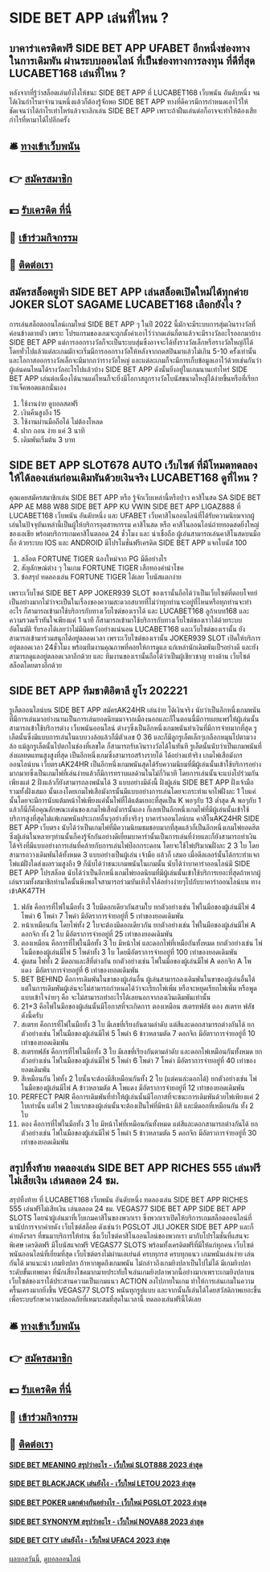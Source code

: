 # SIDE BET APP เล่นที่ไหน ?
## บาคาร่าเครดิตฟรี SIDE BET APP UFABET อีกหนึ่งช่องทาง ในการเดิมพัน ผ่านระบบออนไลน์ ที่เป็นช่องทางการลงทุน ที่ดีที่สุด LUCABET168 เล่นที่ไหน ?
หลังจากที่รู้ว่าสล็อตเล่นยังไงให้ชนะ SIDE BET APP ที่ LUCABET168 เว็บพนัน อันดับหนึ่ง จนได้เงินกำไรมาจำนวนหนึ่งแล้วก็ต้องรู้จักพอ SIDE BET APP ทางที่ดีควรมีการกำหนดเอาไว้ให้ชัดเจนว่าได้กำไรเท่าไหร่แล้วจะเลิกเล่น SIDE BET APP เพราะถ้าฝืนเล่นต่อก็อาจจะทำให้ต้องเสียกำไรที่หามาได้ไปอีกครั้ง

## 🛎 [ทางเข้าเว็บพนัน](https://bit.ly/3SdLNi2)
## 👉 [สมัครสมาชิก](https://bit.ly/3SdLNi2)
## 💵 [รับเครดิต ที่นี่](https://bit.ly/3dyRKHj)
## 👑 [เข้าร่วมกิจกรรม](https://bit.ly/3dyRKHj)
## 📱 [ติดต่อเรา](https://bit.ly/3dyRKHj)

## สมัครสล็อตยูฟ่า SIDE BET APP เล่นสล็อตเปิดใหม่ได้ทุกค่าย JOKER SLOT SAGAME LUCABET168 เลือกยังไง ?
การเล่นสล็อตออนไลน์เกมใหม่ SIDE BET APP ๆ ในปี 2022 นี้มักจะมีระบบการสุ่มเงินรางวัลที่ค่อนข้างตายตัว เพราะ โปรแกรมของเกมจะถูกตั้งค่าเอาไว้ว่ากดเล่นกี่ตาแล้วจะมีรางวัลอะไรออกมาบ้าง SIDE BET APP แต่การออกรางวัลก็จะเป็นระบบสุ่มซึ่งอาจจะได้ทั้งรางวัลเล็กหรือรางวัลใหญ่ก็ได้ โดยทั่วไปแล้วแต่ละเกมมักจะเริ่มมีการออกรางวัลให้หลังจากกดสปินมาแล้วไม่เกิน 5-10 ครั้งเท่านั้น และโอกาสออกรางวัลเล็กจะมีมากกว่ารางวัลใหญ่ และแต่ละเกมก็จะมีการเก็บข้อมูลเอาไว้ด้วยเช่นกันว่าผู้เล่นคนไหนได้รางวัลอะไรไปแล้วบ้าง SIDE BET APP ดังนั้นยิ่งอยู่ในเกมนานเท่าไหร่ SIDE BET APP เล่นต่อเนื่องได้นานแค่ไหนก็จะยิ่งมีโอกาสถูกรางวัลโบนัสขนาดใหญ่ได้ง่ายขึ้นหรือที่เรียกว่าแจ็คพอตแตกนั่นเอง
1. ใช้งานง่าย ดูบอลสดฟรี
2. เงินคืนสูงถึง 15
3. ใช้งานผ่านมือถือได้ ไม่ต้องโหลด
4. ฝาก ถอน ง่าย แค่ 3 นาที
5. เดิมพันเริ่มต้น 3 บาท

## SIDE BET APP SLOT678 AUTO เว็บไซต์ ที่มีโหมดทดลองให้ได้ลองเล่นก่อนเดิมพันด้วยเงินจริง LUCABET168 ดูที่ไหน ?
คุณเคยสมัครสมาชิกเล่น SIDE BET APP หรือ รู้จักเว็บเหล่านี้หรือป่าว คาสิโนสด SA SIDE BET APP AE M88 W88 SIDE BET APP KU VWIN SIDE BET APP LIGAZ888 ที่ LUCABET168 เว็บพนัน อันดับหนึ่ง และ UFABET เว็บคาสิโนออนไลน์ที่ได้รับความนิยมจากผู้เล่นในปัจจุบันเหล่านี้เป็นผู้ให้บริการอุตสาหกรรม คาสิโนสด หรือ คาสิโนออนไลน์ถ่ายทอดสดยิ่งใหญ่ของเอเชีย พร้อมบริการเกมคาสิโนตลอด 24 ชั่วโมง และ น่าเชื่อถือ ผู้เล่นสามารถเล่นคาสิโนสดบนมือถือ ด้วยระบบ IOS และ ANDROID มีโปรโมชั่นฟรีเครดิต SIDE BET APP แจกโบนัส 100
1. สล็อต FORTUNE TIGER น้องใหม่จาก PG มีดีอย่างไร
2. สัญลักษณ์ต่าง ๆ ในเกม FORTUNE TIGER เสือทองคำนำโชค
3. ข้อสรุป ทดลองเล่น FORTUNE TIGER ได้เลย โบนัสแตกง่าย

เพราะเว็บไซต์ SIDE BET APP JOKER939 SLOT ของเรานั้นถือได้ว่าเป็นเว็บไซต์ที่ตอบโจทย์เป็นอย่างมากไม่ว่าจะเป็นในเรื่องของความสะดวกสบายที่ไม่ว่าทุกท่านจะอยู่ที่ไหนหรือทุกท่านจะทำอะไร ก็สามารถเข้ามาใช้บริการกับทางเว็บไซต์ของเราได้ และ LUCABET168 ลูก้าเบท168 และความรวดเร็วทันใจเพียงแค่ 1 นาที ก็สามารถเข้ามาใช้บริการกับทางเว็บไซต์ของเราได้ด้วยระบบ อัตโนมัติ รับรองได้เลยว่าไม่มีผิดหวังอย่างแน่นอน LUCABET168 และเว็บไซต์ของเรานั้น ยังสามารถเข้ามาร่วมสนุกได้อยู่ตลอดเวลา เพราะเว็บไซต์ของเรานั้น JOKER939 SLOT เปิดให้บริการอยู่ตลอดเวลา 24ชั่วโมง พร้อมทีมงานคุณภาพที่คอยให้การดูแล แก่เหล่านักเดิมพันเป็ฯอย่างดี และยังสามารถดูแลอยู่ตลอดเวลาอีกด้วย และ ทีมงานของเรานั้นถือได้ว่าเป็นผู้เชียวชาญ ทางด้าน เว็บไซต์ สล็อตโดยตรงอีกด้วย

## SIDE BET APP ทีมชาติอิตาลี ยูโร 202221
รูเล็ตออนไลน์บน SIDE BET APP สมัครAK24HR เล่นง่าย ได้เงินจริง นับว่าเป็นอีกหนึ่งเกมพนันที่มีการเล่นมาอย่างนานเป็นการเล่นยอดนิยมมาจากเมืองนอกและก็ในตอนนี้มีการเผยแพร่ให้ผู้เล่นนั้นสามารถเข้าใช้บริการต่าง เว็บพนันออนไลน์ ต่างๆซึ่งเป็นอีกหนึ่งเกมพนันทำเงินที่มีการจ่ายมากที่สุด รูเล็ตนั้นซึ่งมีแบบการเล่นในแบบวงล้อแล้วก็มีตัวเลข 0 36 และก็มีลูกรูเล็ตเล็กๆเกลือกหมุนไปตามวงล้อ แม้ลูกรูเล็ตนั้นไปตกในช่องที่เลขใด ก็สามารถรับเงินรางวัลได้ในทันที รูเล็ตนั้นนับว่าเป็นเกมพนันที่ส่งผลทดแทนสูงสูงที่สุด เป็นอีกหนึ่งเกมซึ่งสามารถสร้างรายได้ ได้อย่างแท้จริง
เกมไพ่เสือมังกรออนไลน์บน เว็บตรงAK24HR เป็นอีกหนึ่งเกมพนันสุดได้รับความนิยมที่มีผู้เล่นนั้นเข้าใช้บริการอย่างมากมายซึ่งเป็นเกมไพ่ที่เล่นง่ายแล้วก็มีการทราบผลด้านในไม่กี่วินาที โดยการเล่นนั้นจะแบ่งไปร่วมกันเพียงแต่ 2 ฝั่งแล้วก็ยังสามารถลงพนันได้ 3 แบบอย่างมีดังนี้ ฝั่งผู้เล่น SIDE BET APP ฝั่งเจ้ามือ รวมทั้งฝั่งเสมอ นั้นเองโดยเกมไพ่เสือมังกรนั้นมีแบบอย่างการเล่นโดยจะกระทำแจกไพ่ฝั่งละ 1 ใบแค่นั้นโดยจะมีการนับแต้มหน้าไพ่เพียงแค่นั้นไพ่ที่ได้แต้มเยอะที่สุดเป็น K พอๆกับ 13 ต่ำสุด A พอๆกับ 1 แล้วก็นี่ก็คือคุณลักษณะเด่นของเกมไพ่เสือมังกรนั้นเอง ก็เลยเป็นอีกหนึ่งเกมไพ่ที่มีผู้เล่นนั้นเข้าใช้บริการสูงที่สุดไม่แพ้เกมพนันประเภทอื่นๆอย่างยิ่งจริงๆ
บาคาร่าออนไลน์บน คาสิโนAK24HR SIDE BET APP เว็บตรง นับได้ว่าเป็นเกมไพ่ที่มีความนิยมชมชอบมากที่สุดแล้วก็เป็นอีกหนึ่งเกมไพ่ยอดฮิตซึ่งผู้เล่นในหลายๆท่านนั้นก็คงรู้จักกันอย่างดีเยี่ยมบาคาร่านั้นเป็นการเล่นที่ง่ายและก็ยังสามารถทำเงินได้จริงที่มีแบบอย่างการเล่นที่คล้ายกับการเล่นไพ่ป๊อกกระดอน โดยจะใช้ไพ่ปริมาณฝั่งละ 2 3 ใบ โดยสามารถวางเดิมพันได้ทั้งหมด 3 แบบอย่างเป็นผู้เล่น เจ้ามือ แล้วก็ เสมอ เมื่อดีลเลอร์นั้นได้กระทำแจกไพ่แม้ฝั่งใดส่งผลรวมสูงถึง 9 ก็นับได้ว่าชนะเกมพนันในเกมนั้น นับได้ว่าบาคาร่าออนไลน์มี SIDE BET APP โปรสล็อต นับได้ว่าเป็นอีกหนึ่งเกมไพ่ยอดนิยมที่มีผู้เล่นนั้นเข้าใช้บริการเยอะที่สุดถ้าหากผู้เล่นรวมทั้งสมาชิกท่านใดนั้นพึงพอใจสามารถร่วมบันเทิงใจได้อย่างง่ายๆไปกับบาคาร่าออนไลน์บน ทางเข้าAK47TH
1. ฟลัช คือการที่ไพ่ในมือทั้ง 3 ใบมีดอกเดียวกันสามใบ ยกตัวอย่างเช่น ไพ่ในมือของผู้เล่นมีไพ่ 4 โพดำ 6 โพดำ 7 โพดำ มีอัตราการจ่ายอยู่ที่ 5 เท่าของยอดเดิมพัน
2. หน้าเหมือนกัน โดยไพ่ทั้ง 2 ใบจะต้องมีดอกเดียวกัน ยกตัวอย่างเช่น ไพ่ในมือของผู้เล่นมีไพ่ A ดอกจิก ทั้ง 2 ใบ มีอัตราการจ่ายอยู่ที่ 25 เท่าของยอดเดิมพัน
3. ตองเหมือน คือการที่ไพ่ในมือทั้ง 3 ใบ มีหน้าไพ่ และดอกไพ่ที่เหมือกันทั้งหมด ยกตัวอย่างเช่น ไพ่ในมือของผู้เล่นมีไพ่ 5 โพดำทั้ง 3 ใบ โดยมีอัตราการจ่ายอยู่ที่ 100 เท่าของยอดเดิมพัน
4. คู่ผสม ไพ่ทั้ง 2 มีดอกและสีที่ต่างกัน ยกตัวอย่างเช่น ไพ่ในมือของผู้เล่นมีไพ่ A ดอกจิก A โพแดง  มีอัตราการจ่ายอยู่ที่ 6 เท่าของยอดเดิมพัน
5. BET BEHIND คือการเดิมพันในขาของผู้เล่นอื่น ผู้เล่นสามารถลงเดิมพันในขาของผู้เล่นอื่นได้ แต่ในการเดิมพันผู้เล่นจะไม่สามารถกำหนดได้ว่าจะเรียกไพ่เพิ่ม หรือจะหยุดเรียกไพ่เพิ่ม หรือพูดแบบเข้าใจง่ายๆ คือ จะไม่สามารถทำอะไรได้เลยนอกจากลงเงินเดิมพันเท่านั้น
6. 21+3 คือไพ่ในมือของผู้เล่นนั้นมีโอกาสที่จะเกิดการ ตองเหมือน สเตรทฟลัช ตอง สเตรท ฟลัช ดังนี้ครับ
7. สเตรท คือการที่ไพ่ในมือทั้ง 3 ใบ มีเลขที่เรียงกันตามลำดับ แต่สีและดอกสามารถต่างกันได้ ยกตัวอย่างเช่น ไพ่ในมือของผู้เล่นมีไพ่ 5 โพดำ 6 ข้าวหลามตัด 7 ดอกจิก มีอัตราการจ่ายอยู่ที่ 10 เท่าของยอดเดิมพัน
8. สเตรทฟลัช คือการที่ไพ่ในมือทั้ง 3 ใบ มีเลขที่เรียงกันตามลำดับ และดอกไพ่เหมือนกันทั้งหมด ยกตัวอย่างเช่น ไพ่ในมือของผู้เล่นมีไพ่ 5 โพดำ 6 โพดำ 7 โพดำ มีอัตราการจ่ายอยู่ที่ 40 เท่าของยอดเดิมพัน
9. สีเหมือนกัน ไพ่ทั้ง 2 ใบนั้นจะต้องมีสีเหมือนกันทั้ง 2 ใบ (แต่คนล่ะดอกได้) ยกตัวอย่างเช่น ไพ่ในมือของผู้เล่นมีไพ่ A ข้าวหลามตัด A โพแดง มีอัตราการจ่ายอยู่ที่ 12 เท่าของยอดเดิมพัน
10. PERFECT PAIR คือการเดิมพันที่ทำให้ผู้เล่นนั้นมีโอกาสที่จะชนะการเดิมพันด้วยไพ่เพียงแค่ 2 ใบเท่านั้น แต่ไพ่ 2 ใบแรกของผู้เล่นนั้นจะต้องเป็นไพ่ที่มีหน้า มีสี และมีดอกที่เหมือนกัน ทั้ง 2 ใบ
11. ตอง คือการที่ไพ่ในมือทั้ง 3 ใบ มีหน้าไพ่ที่เหมือนกันทั้งหมด แต่สีและดอกสามารถต่างกันได้ ยกตัวอย่างเช่น ไพ่ในมือของผู้เล่นมีไพ่ 5 โพดำ 5 ข้าวหลามตัด 5 ดอกจิก มีอัตราการจ่ายอยู่ที่ 30 เท่าของยอดเดิมพัน

## สรุปทิ้งท้าย ทดลองเล่น SIDE BET APP RICHES 555 เล่นฟรีไม่เสียเงิน เล่นตลอด 24 ชม.
สรุปทิ้งท้าย ที่ LUCABET168 เว็บพนัน อันดับหนึ่ง ทดลองเล่น SIDE BET APP RICHES 555 เล่นฟรีไม่เสียเงิน เล่นตลอด 24 ชม. VEGAS77 SIDE BET APP SIDE BET APP SLOTS โดยนำผู้เล่นมาที่เว็บเกมคาสิโนของพวกเรา ซึ่งพวกเราเปิดให้บริการเกมสล็อตออนไลน์ที่นานัปการจากค่ายดัง เว็บไซต์สล็อต ดังเช่นว่า PGSLOT JILI JOKER SIDE BET APP และก็ค่ายดังฯลฯ ที่ขนมาบริการให้ท่าน ซึ่งเว็บไซต์คาสิโนออนไลน์ของพวกเรา มากับโปรโมชั่นที่แสนจะพิเศษ เครดิตฟรี มีโบนัสแจกฟรี VEGAS77 SLOTS พร้อมทั้งเครดิตฟรีที่มีให้แก่ทุกคน เว็บไซต์พนันออนไลน์ที่เยี่ยมที่สุด เว็บไซต์ตรงไม่ผ่านเอเย่นต์ ครบทุกรส ครบทุกแนว เกมพนันเล่นง่าย เล่นกันได้ มาแนะนำ เกมยิงปลา ถ้าหากพูดถึงเกมพนัน ไม่กล่าวถึงเกมยิงปลาเป็นไปไม่ได้ มีเกมยิงปลาระดับขั้นเทพยดา ที่นักเสี่ยงโชคมากมายประทับใจเล่นเกมยิงปลาพวกนี้อย่างมากเพราะเกมยิงปลาบนเว็บไซต์ของเราได้ประสานความเป็นเกมแนว ACTION ลงไปภายในเกม ทำให้การเล่นเกมในความครื้นเครงมากยิ่งขึ้น VEGAS77 SLOTS พนันทุกรูปแบบ และจากนั้นก็เล่นได้โดยสวัสดิภาพเยอะขึ้นเพื่อระบบรักษาความปลอดภัยที่เหมาะสมที่สุดในเวลานี้ ทดลองเล่นฟรีนี้ได้เลย

## 🛎 [ทางเข้าเว็บพนัน](https://bit.ly/3SdLNi2)
## 👉 [สมัครสมาชิก](https://bit.ly/3SdLNi2)
## 💵 [รับเครดิต ที่นี่](https://bit.ly/3dyRKHj)
## 👑 [เข้าร่วมกิจกรรม](https://bit.ly/3dyRKHj)
## 📱 [ติดต่อเรา](https://bit.ly/3dyRKHj)

#### [SIDE BET MEANING สรุปว่าอะไร - เว็บใหม่ SLOT888 2023 ล่าสุด](https://atom.io/themes/side%20bet%20meaning%20สรุปว่าอะไร%20-%20เว็บใหม่%20slot888%202023%20ล่าสุด)
#### [SIDE BET BLACKJACK เล่นยังไง - เว็บใหม่ LETOU 2023 ล่าสุด](https://atom.io/themes/side%20bet%20blackjack%20เล่นยังไง%20-%20เว็บใหม่%20letou%202023%20ล่าสุด)
#### [SIDE BET POKER แตกต่างกันอย่างไร - เว็บใหม่ PGSLOT 2023 ล่าสุด](https://atom.io/themes/side%20bet%20poker%20แตกต่างกันอย่างไร%20-%20เว็บใหม่%20pgslot%202023%20ล่าสุด)
#### [SIDE BET SYNONYM สรุปว่าอะไร - เว็บใหม่ NOVA88 2023 ล่าสุด](https://atom.io/themes/side%20bet%20synonym%20สรุปว่าอะไร%20-%20เว็บใหม่%20nova88%202023%20ล่าสุด)
#### [SIDE BET CITY เล่นยังไง - เว็บใหม่ UFAC4 2023 ล่าสุด](https://atom.io/themes/side%20bet%20city%20เล่นยังไง%20-%20เว็บใหม่%20ufac4%202023%20ล่าสุด)

[ผลบอลวันนี้](https://siamsport.tv "ผลบอลวันนี้"), [ดูบอลออนไลน์](https://siamsport.tv/ดูบอลสด "ดูบอลออนไลน์")